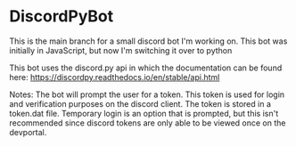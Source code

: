 # DiscordPyBot
This is the main branch for a small discord bot I'm working on.
This bot was initially in JavaScript, but now I'm switching it over to python

This bot uses the discord.py api in which the documentation can be found here:
    https://discordpy.readthedocs.io/en/stable/api.html


Notes:
    The bot will prompt the user for a token. This token is used for login and verification purposes on the discord client.
    The token is stored in a token.dat file. Temporary login is an option that is prompted, but this isn't recommended since discord tokens are only able to be viewed once on the devportal.